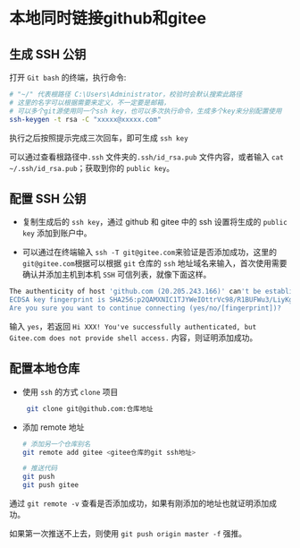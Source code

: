 # 本地同时链接github和gitee

## 生成 SSH 公钥

打开 `Git bash` 的终端，执行命令:

```bash
# "~/" 代表根路径 C:\Users\Administrator，校验时会默认搜索此路径
# 这里的名字可以根据需要来定义，不一定要是邮箱，
# 可以多个git源使用同一个ssh key，也可以多次执行命令，生成多个key来分别配置使用
ssh-keygen -t rsa -C "xxxxx@xxxxx.com"
```

执行之后按照提示完成三次回车，即可生成 `ssh key`

可以通过查看根路径中`.ssh` 文件夹的`.ssh/id_rsa.pub` 文件内容，或者输入 `cat ~/.ssh/id_rsa.pub`；获取到你的 `public key`。

## 配置 SSH 公钥

- 复制生成后的 `ssh key`，通过 github 和 gitee 中的 ssh 设置将生成的 `public key` 添加到账户中。

- 可以通过在终端输入 `ssh -T git@gitee.com`来验证是否添加成功，这里的`git@gitee.com`根据可以根据 `git` 仓库的 `ssh` 地址域名来输入，首次使用需要确认并添加主机到本机 `SSH` 可信列表，就像下面这样。

```bash
The authenticity of host 'github.com (20.205.243.166)' can't be established.
ECDSA key fingerprint is SHA256:p2QAMXNIC1TJYWeIOttrVc98/R1BUFWu3/LiyKgUfQM.
Are you sure you want to continue connecting (yes/no/[fingerprint])?
```

输入 `yes`，若返回 `Hi XXX! You've successfully authenticated, but Gitee.com does not provide shell access.` 内容，则证明添加成功。

## 配置本地仓库

- 使用 `ssh` 的方式 `clone` 项目
  
  ```bash
   git clone git@github.com:仓库地址
  ```

- 添加 remote 地址
  
  ```bash
  # 添加另一个仓库别名
  git remote add gitee <gitee仓库的git ssh地址>
  
  # 推送代码
  git push
  git push gitee
  ```

通过 `git remote -v` 查看是否添加成功，如果有刚添加的地址也就证明添加成功。

如果第一次推送不上去，则使用 `git push origin master -f` 强推。
